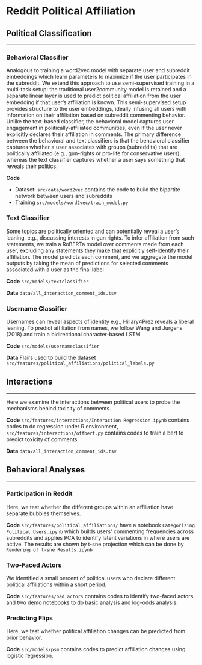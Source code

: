 Reddit Political Affiliation 
==============================


## Political Classification
_________________

### Behavioral Classifier
Analogous to training a word2vec model with separate user and subreddit embeddings which learn parameters to maximize if the user participates in the subreddit. We extend this approach to use
semi-supervised training in a multi-task setup: the traditional user2community model is retained and a separate linear layer is used to predict political affiliation from the user embedding if that user’s affiliation is known. This semi-supervised setup provides
structure to the user embeddings, ideally infusing all users with information on their affiliation based  on subreddit commenting behavior. Unlike the
text-based classifier, the behavioral model captures user engagement in politically-affiliated communities, even if the user never explicitly declares their
affiliation in comments. The primary difference between the behavioral and text classifiers is that the behavioral classifier captures whether a user associates with groups (subreddits) that are politically
affiliated (e.g., gun-rights or pro-life for conservative users), whereas the text classifier captures whether a user says something that reveals their politics.



**Code**
- Dataset: `src/data/word2vec` contains the code to build the bipartite network between users and subreddits
- Training `src/models/word2vec/train_model.py`

### Text Classifier

Some topics are politically oriented and can potentially reveal a user’s leaning,
e.g., discussing interests in gun rights. To infer affiliation from such statements, we train a RoBERTa model over comments made
from each user, excluding any statements they make that explicitly self-identify their affiliation.
The model predicts each comment, and we aggregate the model outputs by taking the mean of predictions for selected comments associated with a  user as the final label

**Code** `src/models/textclassifier`

**Data** `data/all_interaction_comment_ids.tsv`


### Username Classifier

Usernames can reveal aspects of identity e.g., Hillary4Prez reveals
a liberal leaning. To predict affiliation from names, we follow Wang and Jurgens (2018) and train a bidirectional character-based LSTM

**Code** `src/models/usernameclassifier`

**Data** Flairs used to build the dataset `src/features/political_affiliations/political_labels.py`


## Interactions
_________________
Here we examine the interactions between political users to probe the mechanisms behind toxicity of comments.

**Code** `src/features/interactions/Interaction Regression.ipynb` contains codes to do regression under R environment, `src/features/interactions/offbert.py` contains codes to train a bert to predict toxicity of comments.

**Data** `data/all_interaction_comment_ids.tsv`

## Behavioral Analyses
_________________

### Participation in Reddit

Here, we test whether the different groups within an affiliation have separate bubbles themselves. 

**Code** `src/features/political_affiliations/` have a notebook `Categorizing Political Users.ipynb` which builds users' commenting frequencies across subreddits and applies PCA to identify latent variations in where users are active. The results are shown by t-sne projection which can be done by `Rendering of t-sne Results.ipynb`


### Two-Faced Actors

We identified a small percent of political users who declare different political affiliations within a short period.

**Code** `src/features/bad_actors` contains codes to identify two-faced actors and two demo notebooks to do basic analysis and log-odds analysis. 

### Predicting Flips

 Here, we test whether political affiliation changes can be predicted from prior behavior.

**Code** `src/models/psm` contains codes to predict affiliation changes using logistic regression.
